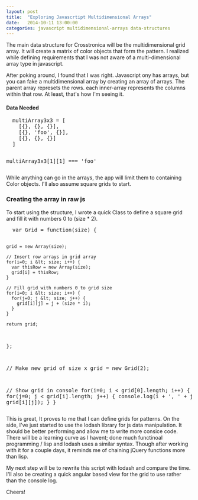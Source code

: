```yaml
---
layout: post
title:  "Exploring Javascrtipt Multidimensional Arrays"
date:   2014-10-11 13:00:00
categories: javascript multidimensional-arrays data-structures
---
```


The main data structure for Crosstronica will be the multidimensional grid array. It will create a matrix of color objects that form the pattern. I realized while defining requirements that I was not aware of a multi-dimensional array type in javascript.

After poking around, I found that I was right. Javascript ony has arrays, but you can fake a multidimensional array by creating an array of arrays. The parent array represets the rows. each inner-array represents the columns within that row. At least, that's how I'm seeing it.

#### Data Needed

<div code-showhide headline="Multi-Dimensional Array Grid Structure">
  <pre>
  multiArray3x3 = [
    [{}, {}, {}],
    [{}, 'foo', {}],
    [{}, {}, {}]
  ]

  multiArray3x3[1][1] === 'foo'
  </pre>
</div>

While anything can go in the arrays, the app will limit them to containing Color objects. I'll also assume square grids to start.

### Creating the array in raw js

To start using the structure, I wrote a quick Class to define a square grid and fill it with numbers 0 to (size * 2).

<div code-showhide headline="Grid Generator Function">
  <pre>
  var Grid = function(size) {

    grid = new Array(size);

    // Insert row arrays in grid array
    for(i=0; i &lt; size; i++) {
      var thisRow = new Array(size);
      grid[i] = thisRow;
    }

    // Fill grid with numbers 0 to grid size
    for(i=0; i &lt; size; i++) {
      for(j=0; j &lt; size; j++) {
        grid[i][j] = j + (size * i);
      }
    }

    return grid;

  };

  // Make new grid of size x
  grid = new Grid(2);

  // Show grid in console
  for(i=0; i &lt; grid[0].length; i++) {
    for(j=0; j &lt; grid[i].length; j++) {
      console.log(i + ', ' + j + ': ', grid[i][j]);
    }
  }
  </pre>
</div>

This is great, It proves to me that I can define grids for patterns. On the side, I've just started to use the lodash library for js data manipulation. It should be better performing and allow me to write more consice code. There will be a learning curve as I havent; done much functinoal programming / lisp and lodash uses a similar syntax. Though after working with it for a couple days, it reminds me of chaining jQuery functions more than lisp.

My next step will be to rewrite this script with lodash and compare the time. I'll also be creating a quick angular based view for the grid to use rather than the console log.

Cheers!
